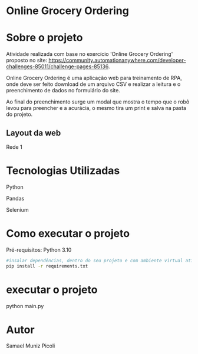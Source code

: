 # Online Grocery Ordering

# Sobre o projeto

Atividade realizada com base no exercício 'Online Grocery Ordering' proposto no site: https://community.automationanywhere.com/developer-challenges-85011/challenge-pages-85136.

Online Grocery Ordering é uma aplicação web para treinamento de RPA, onde deve ser feito download de um arquivo CSV e realizar a leitura e o preenchimento de dados no formulário do site.

Ao final do preenchimento surge um modal que mostra o tempo que o robô levou para preencher e a acurácia, o mesmo tira um print e salva na pasta do projeto.


## Layout da web
Rede 1


# Tecnologias Utilizadas
Python

Pandas

Selenium

# Como executar o projeto
Pré-requisitos: Python 3.10

```bash
#insalar dependências, dentro do seu projeto e com ambiente virtual ativo:
pip install -r requirements.txt
```

# executar o projeto
python main.py

# Autor
Samael Muniz Picoli
